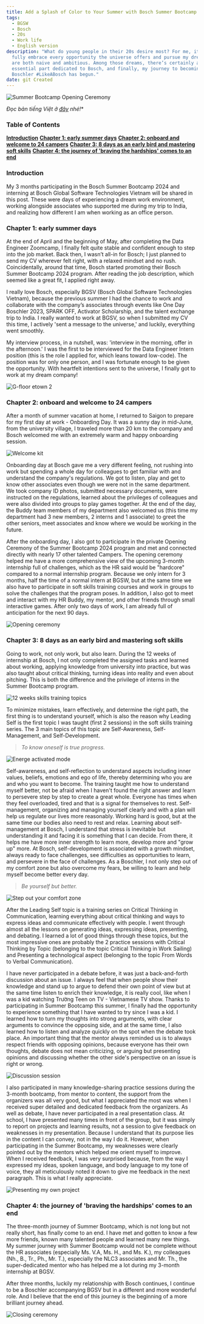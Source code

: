 ```yaml
---
title: Add a Splash of Color to Your Summer with Bosch Summer Bootcamp
tags:
  - BGSW
  - Bosch
  - 20s
  - Work life
  - English version
description: "What do young people in their 20s desire most? For me, it's to
  fully embrace every opportunity the universe offers and pursue my dreams that
  are both naive and ambitious. Among those dreams, there’s certainly an
  essential part dedicated to Bosch, and finally, my journey to becoming a
  Boschler #LikeABosch has begun."
date: git Created
---
```

![Summer Bootcamp Opening Ceremony](thumbnail.png)

*Đọc bản tiếng Việt ở [đây](<https://nnphuyen.netlify.app/blog/cho-hè-thêm-rực-rỡ-với-bosch-summer-bootcamp/>) nhé!**

### **Table of Contents**

**[Introduction](#h-introduction)**
**[Chapter 1: early summer days](#h-chapter-1-early-summer-days)**
**[Chapter 2: onboard and welcome to 24 campers](#h-chapter-2-onboard-and-welcome-to-24-campers)**
**[Chapter 3: 8 days as an early bird and mastering soft skills](#h-chapter-3-8-days-as-an-early-bird-and-mastering-soft-skills)**
**[Chapter 4: the journey of 'braving the hardships' comes to an end](#h-chapter-4-the-journey-of-braving-the-hardships-comes-to-an-end)**

### Introduction

My 3 months participating in the Bosch Summer Bootcamp 2024 and interning at Bosch Global Software Technologies Vietnam will be shared in this post. These were days of experiencing a dream work environment, working alongside associates who supported me during my trip to India, and realizing how different I am when working as an office person.

### Chapter 1: early summer days

At the end of April and the beginning of May, after completing the Data Engineer Zoomcamp, I finally felt quite stable and confident enough to step into the job market. Back then, I wasn’t all-in for Bosch; I just planned to send my CV wherever felt right, with a relaxed mindset and no rush. Coincidentally, around that time, Bosch started promoting their Bosch Summer Bootcamp 2024 program. After reading the job description, which seemed like a great fit, I applied right away.

I really love Bosch, especially BGSV (Bosch Global Software Technologies Vietnam), because the previous summer I had the chance to work and collaborate with the company’s associates through events like One Day Boschler 2023, SPARK OFF, Activator Scholarship, and the talent exchange trip to India. I really wanted to work at BGSV, so when I submitted my CV this time, I actively 'sent a message to the universe,' and luckily, everything went smoothly.

My interview process, in a nutshell, was: 'interview in the morning, offer in the afternoon.' I was the first to be interviewed for the Data Engineer Intern position (this is the role I applied for, which leans toward low-code). The position was for only one person, and I was fortunate enough to be given the opportunity. With heartfelt intentions sent to the universe, I finally got to work at my dream company!

![G-floor etown 2](2.png "Góc nhìn từ tầng G etown 2")

### Chapter 2: onboard and welcome to 24 campers

After a month of summer vacation at home, I returned to Saigon to prepare for my first day at work - Onboarding Day. It was a sunny day in mid-June, from the university village, I traveled more than 20 km to the company and Bosch welcomed me with an extremely warm and happy onboarding session.

![Welcome kit](3.png "Welcome kit")

Onboarding day at Bosch gave me a very different feeling, not rushing into work but spending a whole day for colleagues to get familiar with and understand the company's regulations. We got to listen, play and get to know other associates even though we were not in the same department. We took company ID photos, submitted necessary documents, were instructed on the regulations, learned about the privileges of colleagues and were also divided into groups to play games together. At the end of the day, the Buddy team members of my department also welcomed us (this time my department had 3 new members, 2 interns and 1 associate) to greet the other seniors, meet associates and know where we would be working in the future.

After the onboarding day, I also got to participate in the private Opening Ceremony of the Summer Bootcamp 2024 program and met and connected directly with nearly 17 other talented Campers. The opening ceremony helped me have a more comprehensive view of the upcoming 3-month internship full of challenges, which as the HR said would be "hardcore" compared to a normal internship program. Because we only intern for 3 months, half the time of a normal intern at BGSW, but at the same time we also have to participate in soft skills training courses and work in groups to solve the challenges that the program poses. In addition, I also got to meet and interact with my HR Buddy, my mentor, and other friends through small interactive games. After only two days of work, I am already full of anticipation for the next 90 days.

![Opening ceremony](4.png "Opening ceremony")

### Chapter 3: 8 days as an early bird and mastering soft skills

Going to work, not only work, but also learn. During the 12 weeks of internship at Bosch, I not only completed the assigned tasks and learned about working, applying knowledge from university into practice, but was also taught about critical thinking, turning ideas into reality and even about pitching. This is both the difference and the privilege of interns in the Summer Bootcamp program.

![12 weeks skills training topics](5.png "Chủ đề 12 tuần tập huấn kỹ năng")

To minimize mistakes, learn effectively, and determine the right path, the first thing is to understand yourself, which is also the reason why Leading Self is the first topic I was taught (first 2 sessions) in the soft skills training series. The 3 main topics of this topic are Self-Awareness, Self-Management, and Self-Development.

> *To know oneself is true progress.*

![Energe activated mode](6.png "Bật năng lượng trước một buổi học")

Self-awareness, and self-reflection to understand aspects including inner values, beliefs, emotions and ego of life, thereby determining who you are and who you want to become. The training taught me how to understand myself better, not be afraid when I haven't found the right answer and learn to persevere step by step to create a great whole. Everyone has times when they feel overloaded, tired and that is a signal for themselves to rest. Self-management, organizing and managing yourself clearly and with a plan will help us regulate our lives more reasonably. Working hard is good, but at the same time our bodies also need to rest and relax. Learning about self-management at Bosch, I understand that stress is inevitable but understanding it and facing it is something that I can decide. From there, it helps me have more inner strength to learn more, develop more and "grow up" more. At Bosch, self-development is associated with a growth mindset, always ready to face challenges, see difficulties as opportunities to learn, and persevere in the face of challenges. As a Boschler, I not only step out of my comfort zone but also overcome my fears, be willing to learn and help myself become better every day. 

> *Be yourself but better.*

![Step out your comfort zone](summer-bootcamp.png "Bước ra khỏi vùng an toàn")

After the Leading Self topic is a training series on Critical Thinking in Communication, learning everything about critical thinking and ways to express ideas and communicate effectively with people. I went through almost all the lessons on generating ideas, expressing ideas, presenting, and debating. I learned a lot of good things through these topics, but the most impressive ones are probably the 2 practice sessions with Critical Thinking by Topic (belonging to the topic Critical Thinking in Work Sailing) and Presenting a technological aspect (belonging to the topic From Words to Verbal Communication).

I have never participated in a debate before, it was just a back-and-forth discussion about an issue. I always feel that when people show their knowledge and stand up to argue to defend their own point of view but at the same time listen to enrich their knowledge, it is really cool, like when I was a kid watching Trường Teen on TV - Vietnamese TV show. Thanks to participating in Summer Bootcamp this summer, I finally had the opportunity to experience something that I have wanted to try since I was a kid. I learned how to turn my thoughts into strong arguments, with clear arguments to convince the opposing side, and at the same time, I also learned how to listen and analyze quickly on the spot when the debate took place. An important thing that the mentor always reminded us is to always respect friends with opposing opinions, because everyone has their own thoughts, debate does not mean criticizing, or arguing but presenting opinions and discussing whether the other side's perspective on an issue is right or wrong.

![Discussion session](8.png "Một buổi thảo luận khi tập huấn")

I also participated in many knowledge-sharing practice sessions during the 3-month bootcamp, from mentor to content, the support from the organizers was all very good, but what I appreciated the most was when I received super detailed and dedicated feedback from the organizers. As well as debate, I have never participated in a real presentation class. At school, I have presented many times in front of the group, but it was simply to report on projects and learning results, not a session to give feedback on weaknesses in my presentation. Because I understand that its purpose lies in the content I can convey, not in the way I do it. However, when participating in the Summer Bootcamp, my weaknesses were clearly pointed out by the mentors which helped me orient myself to improve. When I received feedback, I was very surprised because, from the way I expressed my ideas, spoken language, and body language to my tone of voice, they all meticulously noted it down to give me feedback in the next paragraph. This is what I really appreciate.

![Presenting my own project](9.png "Thuyết trình về dự án đang làm")

### Chapter 4: the journey of 'braving the hardships' comes to an end

The three-month journey of Summer Bootcamp, which is not long but not really short, has finally come to an end. I have met and gotten to know a few more friends, known many talented people and learned many new things. My summer journey with Summer Bootcamp would not be complete without the HR associates (especially Ms. V.A, Ms. H., and Ms. K.), my colleagues (Nh., B., Tr., Ph., Mr. T.), especially the NLC3 associates and Mr. Th., the super-dedicated mentor who has helped me a lot during my 3-month internship at BGSV.

After three months, luckily my relationship with Bosch continues, I continue to be a Boschler accompanying BGSV but in a different and more wonderful role. And I believe that the end of this journey is the beginning of a more brilliant journey ahead.

![Closing ceremony](10.png "Closing ceremony")
